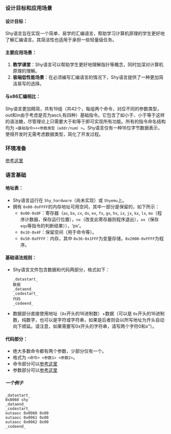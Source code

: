 ### 设计目标和应用场景

#### 设计目标：

Shy语言旨在实现一个简单、易学的汇编语言，帮助学习计算机原理的学生更好地了解汇编语言。其简洁性也适用于承担一些轻量级任务。

#### 主要应用场景：

1. **教学课堂**：Shy语言可以帮助学生更好地理解指针等概念，同时加深对计算机原理的理解。
2. **极端低性能场景**：在必须编写汇编语言的情况下，Shy语言提供了一种更加简洁易写的选择。

#### 与x86汇编相比：

Shy语言更加精简，共有19组（共42个，每组两个命令，对应不同的参数类型，out和in由于考虑是否为ascii,有四种）基础指令。它包含了如小于、小于等于这样的语法糖，尽管理论上只需要大于和等于即可实现所有功能。所有的指令命名结构均为 `<基础指令>+<参数类型（addr/num）>`。Shy语言仅有一种16位字节数据表示，使得开发时无需考虑数据类型，简化了开发过程。

### 环境准备

[参考这里](https://github.com/Shyliuli/shy_language/blob/main/README.md)

### 语言基础

#### 地址表：

- Shy语言运行在 `Shy_hardware`（尚未实现）或 `Shyemu`上。
- 拥有 `0x00-0xFFFF`的内存地址可用空间，其中一部分是保留的，如下所示：
  - `0x00-0x0F`：寄存器（`ax`, `bx`, `cx`, `dx`, `ex`, `fx`, `gx`, `hx`, `ix`, `jx`, `kx`, `lx`, `mx`（程序计数器，保存运行位置），`nx`（改变此寄存器则程序退出），`ox`（保存 `equ`等指令的判断结果）），‘px’。
  - `0x10-0x4F`：保留空间（用于命令等）。
  - `0x50-0xFFFF`：内存，其中 `0x36-0x1FFF`为变量存储，`0x2000-0xFFFF`为程序。

#### 基础语法规则：

- Shy语言文件包含数据和代码两部分，格式如下：
  ```
  _datastart_
  数据
  _dataend_
  _codestart_
  代码
  _codeend_
  ```
- 数据部分直接使用地址（`0x`开头的16进制数）+数据（可以是 `0x`开头的16进制数，纯数字，也可以是字符或字符串，如果是后者则会以所写地址为开头自动向下顺延。请注意，如果需要写0x开头的字符串，请写两个字符0和x”）。

#### 代码部分：

- 绝大多数命令都有两个参数，少部分仅有一个。
- 格式为 `<命令> <参数1> <参数2>`。
- 命令部分可以[参考这里](https://github.com/Shyliuli/shy_language/blob/main/CommandGuide.md)
- 参数部分可以[参考这里](https://github.com/Shyliuli/shy_language/blob/main/ParameterGuide.md)

##### 一个例子

```
_datastart_
0x0060 shy
_dataend_
_codestart_
outaasc 0x0060 0x00
outaasc 0x0061 0x00
outaasc 0x0062 0x00
_codeend_

```
